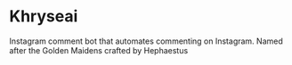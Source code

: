 # Khryseai
Instagram comment bot that automates commenting on Instagram. Named after the Golden Maidens crafted by Hephaestus 

